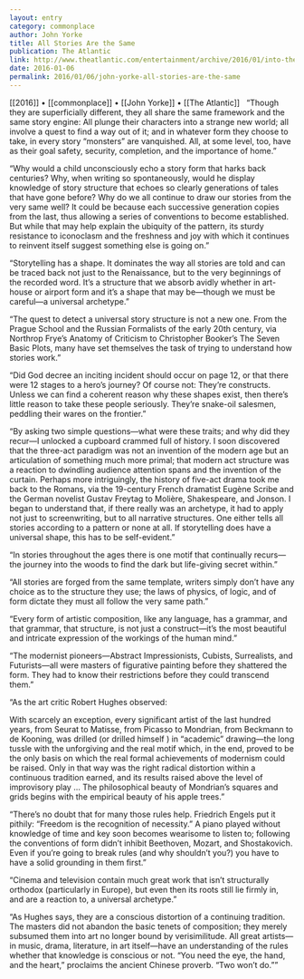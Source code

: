 ```yaml
---
layout: entry
category: commonplace
author: John Yorke
title: All Stories Are the Same
publication: The Atlantic
link: http://www.theatlantic.com/entertainment/archive/2016/01/into-the-woods-excerpt/421566/
date: 2016-01-06
permalink: 2016/01/06/john-yorke-all-stories-are-the-same
---
```


[[2016]] • [[commonplace]] • [[John Yorke]] • [[The Atlantic]]
 
“Though they are superficially different, they all share the same framework and the same story engine: All plunge their characters into a strange new world; all involve a quest to find a way out of it; and in whatever form they choose to take, in every story “monsters” are vanquished. All, at some level, too, have as their goal safety, security, completion, and the importance of home.”

“Why would a child unconsciously echo a story form that harks back centuries? Why, when writing so spontaneously, would he display knowledge of story structure that echoes so clearly generations of tales that have gone before? Why do we all continue to draw our stories from the very same well? It could be because each successive generation copies from the last, thus allowing a series of conventions to become established. But while that may help explain the ubiquity of the pattern, its sturdy resistance to iconoclasm and the freshness and joy with which it continues to reinvent itself suggest something else is going on.”

“Storytelling has a shape. It dominates the way all stories are told and can be traced back not just to the Renaissance, but to the very beginnings of the recorded word. It’s a structure that we absorb avidly whether in art-house or airport form and it’s a shape that may be—though we must be careful—a universal archetype.”

“The quest to detect a universal story structure is not a new one. From the Prague School and the Russian Formalists of the early 20th century, via Northrop Frye’s Anatomy of Criticism to Christopher Booker’s The Seven Basic Plots, many have set themselves the task of trying to understand how stories work.”

“Did God decree an inciting incident should occur on page 12, or that there were 12 stages to a hero’s journey? Of course not: They’re constructs. Unless we can find a coherent reason why these shapes exist, then there’s little reason to take these people seriously. They’re snake-oil salesmen, peddling their wares on the frontier.”

“By asking two simple questions—what were these traits; and why did they recur—I unlocked a cupboard crammed full of history. I soon discovered that the three-act paradigm was not an invention of the modern age but an articulation of something much more primal; that modern act structure was a reaction to dwindling audience attention spans and the invention of the curtain. Perhaps more intriguingly, the history of five-act drama took me back to the Romans, via the 19-century French dramatist Eugène Scribe and the German novelist Gustav Freytag to Molière, Shakespeare, and Jonson. I began to understand that, if there really was an archetype, it had to apply not just to screenwriting, but to all narrative structures. One either tells all stories according to a pattern or none at all. If storytelling does have a universal shape, this has to be self-evident.”

“In stories throughout the ages there is one motif that continually recurs—the journey into the woods to find the dark but life-giving secret within.”

“All stories are forged from the same template, writers simply don’t have any choice as to the structure they use; the laws of physics, of logic, and of form dictate they must all follow the very same path.”

“Every form of artistic composition, like any language, has a grammar, and that grammar, that structure, is not just a construct—it’s the most beautiful and intricate expression of the workings of the human mind.”

“The modernist pioneers—Abstract Impressionists, Cubists, Surrealists, and Futurists—all were masters of figurative painting before they shattered the form. They had to know their restrictions before they could transcend them.”

“As the art critic Robert Hughes observed:

With scarcely an exception, every significant artist of the last hundred years, from Seurat to Matisse, from Picasso to Mondrian, from Beckmann to de Kooning, was drilled (or drilled himself ) in “academic” drawing—the long tussle with the unforgiving and the real motif which, in the end, proved to be the only basis on which the real formal achievements of modernism could be raised. Only in that way was the right radical distortion within a continuous tradition earned, and its results raised above the level of improvisory play ... The philosophical beauty of Mondrian’s squares and grids begins with the empirical beauty of his apple trees.”

“There’s no doubt that for many those rules help. Friedrich Engels put it pithily: “Freedom is the recognition of necessity.” A piano played without knowledge of time and key soon becomes wearisome to listen to; following the conventions of form didn’t inhibit Beethoven, Mozart, and Shostakovich. Even if you’re going to break rules (and why shouldn’t you?) you have to have a solid grounding in them first.”

“Cinema and television contain much great work that isn’t structurally orthodox (particularly in Europe), but even then its roots still lie firmly in, and are a reaction to, a universal archetype.”

“As Hughes says, they are a conscious distortion of a continuing tradition. The masters did not abandon the basic tenets of composition; they merely subsumed them into art no longer bound by verisimilitude. All great artists—in music, drama, literature, in art itself—have an understanding of the rules whether that knowledge is conscious or not. “You need the eye, the hand, and the heart,” proclaims the ancient Chinese proverb. “Two won’t do.””

